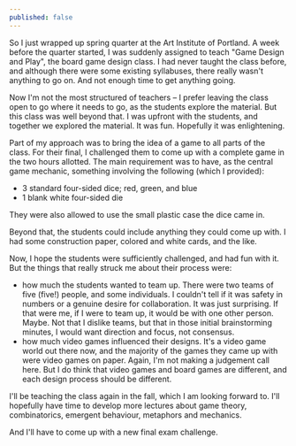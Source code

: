 ```yaml
---
published: false
---
```

So I just wrapped up spring quarter at the Art Institute of Portland. A week before the quarter started, I was suddenly assigned to teach "Game Design and Play", the board game design class. I had never taught the class before, and although there were some existing syllabuses, there really wasn't anything to go on. And not enough time to get anything going.</p>
Now I'm not the most structured of teachers – I prefer leaving the class open to go where it needs to go, as the students explore the material. But this class was well beyond that. I was upfront with the students, and together we explored the material. It was fun. Hopefully it was enlightening.</p>
Part of my approach was to bring the idea of a game to all parts of the class. For their final, I challenged them to come up with a complete game in the two hours allotted. The main requirement was to have, as the central game mechanic, something involving the following (which I provided):</p>

* 3 standard four-sided dice; red, green, and blue
* 1 blank white four-sided die

They were also allowed to use the small plastic case the dice came in.

Beyond that, the students could include anything they could come up with. I had some construction paper, colored and white cards, and the like.

Now, I hope the students were sufficiently challenged, and had fun with it. But the things that really struck me about their process were:

* how much the students wanted to team up. There were two teams of five (five!) people, and some individuals. I couldn't tell if it was safety in numbers or a genuine desire for collaboration. It was just surprising. If that were me, if I were to team up, it would be with one other person. Maybe. Not that I dislike teams, but that in those initial brainstorming minutes, I would want direction and focus, not consensus.
* how much video games influenced their designs. It's a video game world out there now, and the majority of the games they came up with were video games on paper. Again, I'm not making a judgement call here. But I do think that video games and board games are different, and each design process should be different.

I'll be teaching the class again in the fall, which I am looking forward to. I'll hopefully have time to develop more lectures about game theory, combinatorics, emergent behaviour, metaphors and mechanics.

And I'll have to come up with a new final exam challenge.
